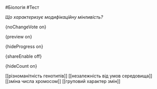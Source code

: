 #Біологія #Тест

*Що характеризує модифікаційну мінливість?*

{noChangeVote on}

{preview on}

{hideProgress on}

{shareEnable off}

{hideCount on}

[[різноманітність генотипів]]
[[незалежність від умов середовища]]
[[зміна числа хромосом]]
[[груповий характер змін]]
